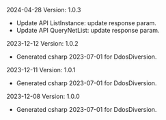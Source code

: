 2024-04-28 Version: 1.0.3
- Update API ListInstance: update response param.
- Update API QueryNetList: update response param.


2023-12-12 Version: 1.0.2
- Generated csharp 2023-07-01 for DdosDiversion.

2023-12-11 Version: 1.0.1
- Generated csharp 2023-07-01 for DdosDiversion.

2023-12-08 Version: 1.0.0
- Generated csharp 2023-07-01 for DdosDiversion.

